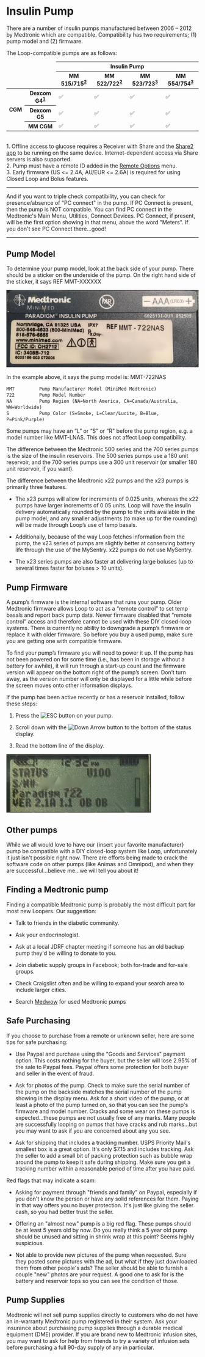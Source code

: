 # Insulin Pump

There are a number of insulin pumps manufactured between 2006 – 2012 by Medtronic which are compatible.  Compatibility has two requirements; (1) pump model and (2) firmware.  

The Loop-compatible pumps are as follows:

<table>
  <thead>
    <tr>
      <td colspan="2" rowspan="4"></td>
      <th colspan="4">Insulin Pump</th>
    </tr>
    <tr>
      <th>MM 515/715<sup><a href="#hw2">2</a></sup></th>
      <th>MM 522/722<sup><a href="#hw2">2</a></sup></th>
      <th>MM 523/723<sup><a href="#hw3">3</a></sup></th>
      <th>MM 554/754<sup><a href="#hw3">3</a></sup></th>
    </tr>
  </thead>
  <tbody>
    <tr>
      <th rowspan="4">CGM</th>
      <th>Dexcom G4<sup><a href="#hw1">1</a> </sup></th>
      <td>✅</td>
      <td>✅</td>
      <td>✅</td>
      <td>✅</td>
    </tr>
    <tr>
      <th>Dexcom G5</th>
      <td>✅</td>
      <td>✅</td>
      <td>✅</td>
      <td>✅</td>
    </tr>
    <tr>
      <th>MM CGM</th>
      <td>✅</td>
      <td>✅</td>
      <td>✅</td>
      <td>✅</td>
    </tr>
  </tbody>
</table>

<br/><a name="hw1">1</a>. Offline access to glucose requires a Receiver with Share and the [Share2 app](https://itunes.apple.com/us/app/dexcom-share2/id834775275?mt=8) to be running on the same device. Internet-dependent access via Share servers is also supported.
<br/><a name="hw2">2</a>. Pump must have a remote ID added in the [Remote Options](https://www.medtronicdiabetes.com/sites/default/files/library/download-library/workbooks/x22_menu_map.pdf) menu.
<br/><a name="hw3">3</a>. Early firmware (US <= 2.4A, AU/EUR <= 2.6A) is required for using Closed Loop and Bolus features.

*****************************
And if you want to triple check compatibility, you can check for presence/absence of "PC connect" in the pump.  If PC Connect is present, then the pump is NOT compatible.  You can find PC connect in the Medtronic's Main Menu, Utilities, Connect Devices.  PC Connect, if present, will be the first option showing in that menu, above the word "Meters".  If you don't see PC Connect there...good!
*****************************

## Pump Model

To determine your pump model, look at the back side of your pump.  There should be a sticker on the underside of the pump.  On the right hand side of the sticker, it says REF MMT-XXXXXX

![Pump](img/pump_model.jpg)

In the example above, it says the pump model is:  MMT-722NAS

    MMT         Pump Manufacturer Model (MiniMed Medtronic)
    722         Pump Model Number
    NA          Pump Region (NA=North America, CA=Canada/Australia, WW=Worldwide)
    S           Pump Color (S=Smoke, L=Clear/Lucite, B=Blue, P=Pink/Purple)

Some pumps may have an “L” or “S” or "R" before the pump region, e.g. a model number like MMT-LNAS.  This does not affect Loop compatibility.

The difference between the Medtronic 500 series and the 700 series pumps is the size of the insulin reservoirs.  The 500 series pumps use a 180 unit reservoir, and the 700 series pumps use a 300 unit reservoir (or smaller 180 unit reservoir, if you want).

The difference between the Medtronic x22 pumps and the x23 pumps is primarily three features.  

* The x23 pumps will allow for increments of 0.025 units, whereas the x22 pumps have larger increments of 0.05 units.  Loop will have the insulin delivery automatically rounded by the pump to the units available in the pump model, and any smaller adjustments (to make up for the rounding) will be made through Loop’s use of temp basals.  

* Additionally, because of the way Loop fetches information from the pump, the x23 series of pumps are slightly better at conserving battery life through the use of the MySentry.  x22 pumps do not use MySentry.  

* The x23 series pumps are also faster at delivering large boluses (up to several times faster for boluses > 10 units).

## Pump Firmware

A pump’s firmware is the internal software that runs your pump.  Older Medtronic firmware allows Loop to act as a “remote control” to set temp basals and report back pump data.  Newer firmware disabled that “remote control” access and therefore cannot be used with these DIY closed-loop systems.  There is currently no ability to downgrade a pump’s firmware or replace it with older firmware.  So before you buy a used pump, make sure you are getting one with compatible firmware.

To find your pump’s firmware you will need to power it up.  If the pump has not been powered on for some time (i.e., has been in storage without a battery for awhile), it will run through a start-up count and the firmware version will appear on the bottom right of the pump’s screen.  Don’t turn away, as the version number will only be displayed for a little while before the screen moves onto other information displays.  

If the pump has been active recently or has a reservoir installed, follow these steps:

1. Press the <img src="../img/esc.png" width="40" alt="ESC"> button on your pump.  

1. Scroll down with the <img src="../img/light_button.png" width="40" alt="Down Arrow"> button to the bottom of the status display.  

1. Read the bottom line of the display.

![Firmware](img/pump_firmware.png)

## Other pumps

While we all would love to have our {insert your favorite manufacturer} pump be compatible with a DIY closed-loop system like Loop, unfortunately it just isn't possible right now.  There are efforts being made to crack the software code on other pumps (like Animas and Omnipod), and when they are successful...believe me...we will tell you about it!

## Finding a Medtronic pump

Finding a compatible Medtronic pump is probably the most difficult part for most new Loopers.  Our suggestion:

* Talk to friends in the diabetic community.  

* Ask your endocrinologist.  

* Ask at a local JDRF chapter meeting if someone has an old backup pump they'd be willing to donate to you.  

* Join diabetic supply groups in Facebook; both for-trade and for-sale groups.  

* Check Craigslist often and be willing to expand your search area to include larger cities.  

* Search [Medwow](http://medwow.com) for used Medtronic pumps

## Safe Purchasing

If you choose to purchase from a remote or unknown seller, here are some tips for safe purchasing:

* Use Paypal and purchase using the "Goods and Services" payment option.  This costs nothing for the buyer, but the seller will lose 2.95% of the sale to Paypal fees.  Paypal offers some protection for both buyer and seller in the event of fraud.  

* Ask for photos of the pump.  Check to make sure the serial number of the pump on the backside matches the serial number of the pump showing in the display menu.  Ask for a short video of the pump, or at least a photo of the pump turned on, so that you can see the pump's firmware and model number.  Cracks and some wear on these pumps is expected...these pumps are not usually free of any marks.  Many people are successfully looping on pumps that have cracks and rub marks...but you may want to ask if you are concerned about any you see.  

* Ask for shipping that includes a tracking number.  USPS Priority Mail's smallest box is a great option.  It's only $7.15 and includes tracking.  Ask the seller to add a small bit of packing protection such as bubble wrap around the pump to keep it safe during shipping.  Make sure you get a tracking number within a reasonable period of time after you have paid.  

Red flags that may indicate a scam:

* Asking for payment through "friends and family" on Paypal, especially if you don't know the person or have any solid references for them.  Paying in that way offers you no buyer protection.  It's just like giving the seller cash, so you had better trust the seller.  

* Offering an "almost new" pump is a big red flag.  These pumps should be at least 5 years old by now.  Do you really think a 5 year old pump should be unused and sitting in shrink wrap at this point?  Seems highly suspicious.  

* Not able to provide new pictures of the pump when requested.  Sure they posted some pictures with the ad, but what if they just downloaded them from other people's ads?  The seller should be able to furnish a couple "new" photos are your request.  A good one to ask for is the battery and reservoir tops so you can see the condition of those.

## Pump Supplies

Medtronic will not sell pump supplies directly to customers who do not have an in-warranty Medtronic pump registered in their system.  Ask your insurance about purchasing pump supplies through a durable medical equipment (DME) provider.  If you are brand new to Medtronic infusion sites, you may want to ask for help from friends to try a variety of infusion sets before purchasing a full 90-day supply of any in particular.
